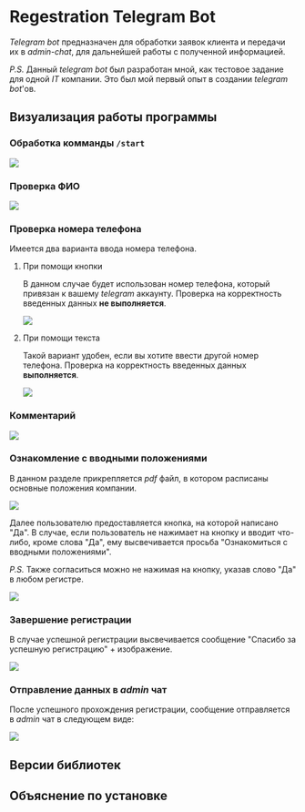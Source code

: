# Regestration Telegram Bot

*Telegram bot* предназначен для обработки заявок клиента и передачи их в *admin-chat*, для дальнейшей работы с полученной информацией.

*P.S.*
    Данный *telegram bot* был разработан мной, как тестовое задание для одной *IT* компании. Это был мой первый опыт в создании *telegram bot*'ов.

## Визуализация работы программы

### Обработка комманды ```/start```
![](/files/1.png)

### Проверка ФИО
![](files\2.png)

### Проверка номера телефона

Имеется два варианта ввода номера телефона.
1. При помощи кнопки
   
   В данном случае будет использован номер телефона, который привязан к вашему *telegram* аккаунту. Проверка на корректность введенных данных **не выполняется**.

    ![](files\3.png)
2. При помощи текста
   
   Такой вариант удобен, если вы хотите ввести другой номер телефона. Проверка на корректность введенных данных **выполняется**.

    ![](files\4.png)

### Комментарий
![](files\5.png)

### Ознакомление с вводными положениями

В данном разделе прикрепляется *pdf* файл, в котором расписаны основные положения компании.

![](files\6.png)

Далее пользователю предоставляется кнопка, на которой написано "Да". В случае, если пользователь не нажимает на кнопку и вводит что-либо, кроме слова "Да", ему высвечивается просьба "Ознакомиться с вводными положениями".

*P.S.* Также согласиться можно не нажимая на кнопку, указав слово "Да" в любом регистре.

![](files\7.png)

### Завершение регистрации

В случае успешной регистрации высвечивается сообщение "Спасибо за успешную регистрацию" + изображение.

![](files\8.png)

### Отправление данных в *admin* чат

После успешного прохождения регистрации, сообщение отправляется в *admin* чат в следующем виде:

![](files\9.png)


## Версии библиотек




## Объяснение по установке


